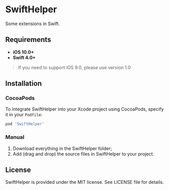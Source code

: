 # SwiftHelper
Some extensions in Swift.

## Requirements

- **iOS 10.0+**
- **Swift 4.0+**

> If you need to support iOS 9.0, please use version 1.0

## Installation

### CocoaPods

To integrate SwiftHelper into your Xcode project using CocoaPods, specify it in your `Podfile`:

```ruby
pod 'SwiftHelper'
```

### Manual

1. Download everything in the SwiftHelper folder;
2. Add (drag and drop) the source files in SwiftHelper to your project.

## License

SwiftHelper is provided under the MIT license. See LICENSE file for details.
